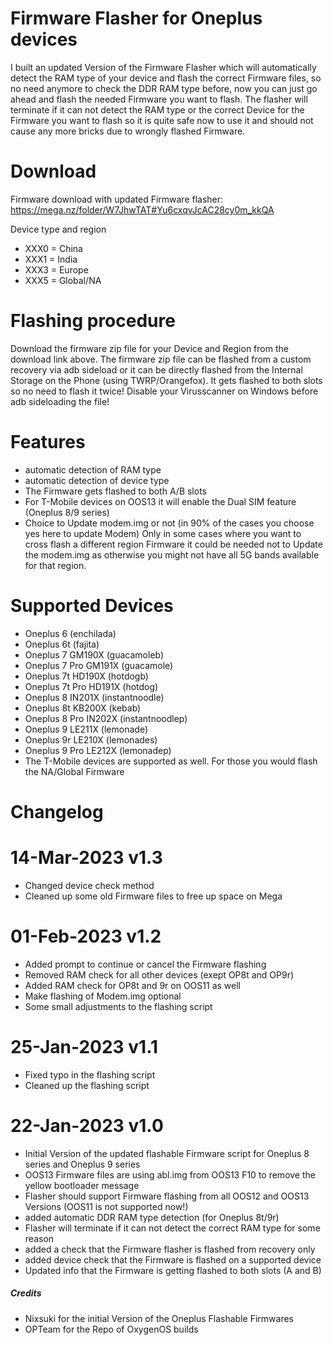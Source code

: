 # Firmware Flasher for Oneplus devices

I built an updated Version of the Firmware Flasher which will automatically detect the RAM type of your device and flash the correct
Firmware files, so no need anymore to check the DDR RAM type before, now you can just go ahead and flash the needed Firmware you want to flash.
The flasher will terminate if it can not detect the RAM type or the correct Device for the Firmware you want to flash so it is quite safe now to use it and should not cause any more bricks due to wrongly flashed Firmware.

# Download
Firmware download with updated Firmware flasher: https://mega.nz/folder/W7JhwTAT#Yu6cxqvJcAC28cy0m_kkQA

Device type and region
- XXX0 = China
- XXX1 = India
- XXX3 = Europe
- XXX5 = Global/NA

# Flashing procedure
Download the firmware zip file for your Device and Region from the download link above.
The firmware zip file can be flashed from a custom recovery via adb sideload or it can be directly flashed from the Internal Storage on the Phone (using TWRP/Orangefox).
It gets flashed to both slots so no need to flash it twice!
Disable your Virusscanner on Windows before adb sideloading the file!

# Features
 - automatic detection of RAM type
 - automatic detection of device type
 - The Firmware gets flashed to both A/B slots
 - For T-Mobile devices on OOS13 it will enable the Dual SIM feature (Oneplus 8/9 series)
 - Choice to Update modem.img or not (in 90% of the cases you choose yes here to update Modem)
   Only in some cases where you want to cross flash a different region Firmware it could be needed
   not to Update the modem.img as otherwise you might not have all 5G bands available for that region.

# Supported Devices
 - Oneplus 6 (enchilada)
 - Oneplus 6t (fajita)
 - Oneplus 7 GM190X (guacamoleb)
 - Oneplus 7 Pro GM191X (guacamole)
 - Oneplus 7t HD190X (hotdogb)
 - Oneplus 7t Pro HD191X (hotdog)
 - Oneplus 8 IN201X (instantnoodle)
 - Oneplus 8t KB200X (kebab)
 - Oneplus 8 Pro IN202X (instantnoodlep)
 - Oneplus 9 LE211X (lemonade)
 - Oneplus 9r LE210X (lemonades)
 - Oneplus 9 Pro LE212X (lemonadep)
 - The T-Mobile devices are supported as well. For those you would flash the NA/Global Firmware
 
# Changelog
# 14-Mar-2023 v1.3
 - Changed device check method
 - Cleaned up some old Firmware files to free up space on Mega

# 01-Feb-2023 v1.2
 - Added prompt to continue or cancel the Firmware flashing
 - Removed RAM check for all other devices (exept OP8t and OP9r) 
 - Added RAM check for OP8t and 9r on OOS11 as well
 - Make flashing of Modem.img optional
 - Some small adjustments to the flashing script

# 25-Jan-2023 v1.1
 - Fixed typo in the flashing script
 - Cleaned up the flashing script

# 22-Jan-2023 v1.0
 - Initial Version of the updated flashable Firmware script for Oneplus 8 series and Oneplus 9 series
 - OOS13 Firmware files are using abl.img from OOS13 F10 to remove the yellow bootloader message
 - Flasher should support Firmware flashing from all OOS12 and OOS13 Versions (OOS11 is not supported now!)
 - added automatic DDR RAM type detection (for Oneplus 8t/9r)
 - Flasher will terminate if it can not detect the correct RAM type for some reason
 - added a check that the Firmware flasher is flashed from recovery only
 - added device check that the Firmware is flashed on a supported device
 - Updated info that the Firmware is getting flashed to both slots (A and B)


##### Credits
- Nixsuki for the initial Version of the Oneplus Flashable Firmwares
- OPTeam for the Repo of OxygenOS builds
